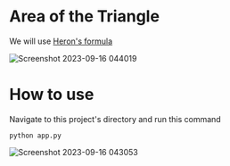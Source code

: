 # Area of the Triangle

We will use [Heron's formula](https://www.cuemath.com/herons-formula/)

![Screenshot 2023-09-16 044019](https://github.com/abkarim/python-projects/assets/84965867/7d8df2b8-43f0-4640-af7c-ace1224181b1)

# How to use
Navigate to this project's directory and run this command

```
python app.py
```

![Screenshot 2023-09-16 043053](https://github.com/abkarim/python-projects/assets/84965867/bbf97950-74c4-45b2-a786-b4be853472f3)
